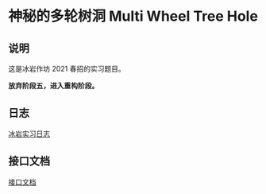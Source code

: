 # 神秘的多轮树洞 Multi Wheel Tree Hole

## 说明

这是冰岩作坊 2021 春招的实习题目。

**放弃阶段五，进入重构阶段。**

## 日志

[冰岩实习日志](https://blog.yllhwa.com/post/bing-yan-shi-xi-ren-wu-ri-zhi/)

## 接口文档

[接口文档](./api-document.md)
